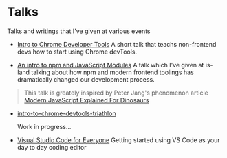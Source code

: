 # Talks

Talks and writings that I've given at various events

* [Intro to Chrome Developer Tools](http://slides.com/konekoya/intro-to-chrome-developer-tools)
  A short talk that teachs non-frontend devs how to start using Chrome devTools.

* [An intro to npm and JavaScript Modules](http://slides.com/konekoya/an-intro-to-npm-and-js-modules)
  A talk which I've given at is-land talking about how npm and modern frontend toolings
  has dramatically changed our development process.

> This talk is greately inspired by Peter Jang's phenomenon article
> [Modern JavaScript Explained For Dinosaurs](https://medium.com/@peterxjang/modern-javascript-explained-for-dinosaurs-f695e9747b70)

* [intro-to-chrome-devtools-triathlon](https://github.com/konekoya/talks/tree/master/intro-to-chrome-devtools-triathlon)

  Work in progress...

* [Visual Studio Code for Everyone](http://slides.com/konekoya/vscode-for-everyone)
  Getting started using VS Code as your day to day coding editor
